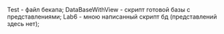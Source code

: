 Test - файл бекапа;
DataBaseWithView - скрипт готовой базы с представлениями;
Lab6 - мною написанный скрипт бд (представлений здесь нет);
